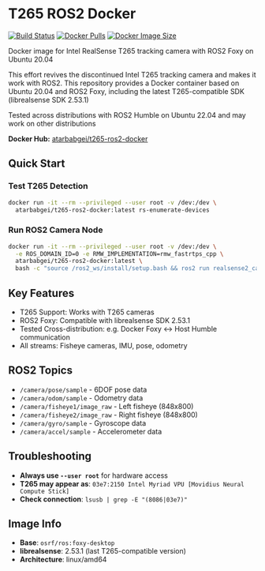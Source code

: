 # T265 ROS2 Docker

[![Build Status](https://github.com/atarbabgei/t265-ros2-docker/workflows/Build%20and%20Push%20Docker%20Image/badge.svg)](https://github.com/atarbabgei/t265-ros2-docker/actions)
[![Docker Pulls](https://img.shields.io/docker/pulls/atarbabgei/t265-ros2-docker)](https://hub.docker.com/r/atarbabgei/t265-ros2-docker)
[![Docker Image Size](https://img.shields.io/docker/image-size/atarbabgei/t265-ros2-docker/latest)](https://hub.docker.com/r/atarbabgei/t265-ros2-docker)

Docker image for Intel RealSense T265 tracking camera with ROS2 Foxy on Ubuntu 20.04

This effort revives the discontinued Intel T265 tracking camera and makes it work with ROS2. This repository provides a Docker container based on Ubuntu 20.04 and ROS2 Foxy, including the latest T265-compatible SDK (librealsense SDK 2.53.1)

Tested across distributions with ROS2 Humble on Ubuntu 22.04 and may work on other distributions

**Docker Hub:** [atarbabgei/t265-ros2-docker](https://hub.docker.com/r/atarbabgei/t265-ros2-docker)


## Quick Start

### Test T265 Detection
```bash
docker run -it --rm --privileged --user root -v /dev:/dev \
  atarbabgei/t265-ros2-docker:latest rs-enumerate-devices
```

### Run ROS2 Camera Node
```bash
docker run -it --rm --privileged --user root -v /dev:/dev \
  -e ROS_DOMAIN_ID=0 -e RMW_IMPLEMENTATION=rmw_fastrtps_cpp \
  atarbabgei/t265-ros2-docker:latest \
  bash -c "source /ros2_ws/install/setup.bash && ros2 run realsense2_camera realsense2_camera_node"
```


## Key Features

- T265 Support: Works with T265 cameras 
- ROS2 Foxy: Compatible with librealsense SDK 2.53.1
- Tested Cross-distribution: e.g. Docker Foxy ↔ Host Humble communication
- All streams: Fisheye cameras, IMU, pose, odometry

## ROS2 Topics

- `/camera/pose/sample` - 6DOF pose data
- `/camera/odom/sample` - Odometry data  
- `/camera/fisheye1/image_raw` - Left fisheye (848x800)
- `/camera/fisheye2/image_raw` - Right fisheye (848x800)
- `/camera/gyro/sample` - Gyroscope data
- `/camera/accel/sample` - Accelerometer data

## Troubleshooting

- **Always use `--user root`** for hardware access
- **T265 may appear as**: `03e7:2150 Intel Myriad VPU [Movidius Neural Compute Stick]`
- **Check connection**: `lsusb | grep -E "(8086|03e7)"`

## Image Info

- **Base**: `osrf/ros:foxy-desktop`
- **librealsense**: 2.53.1 (last T265-compatible version)
- **Architecture**: linux/amd64